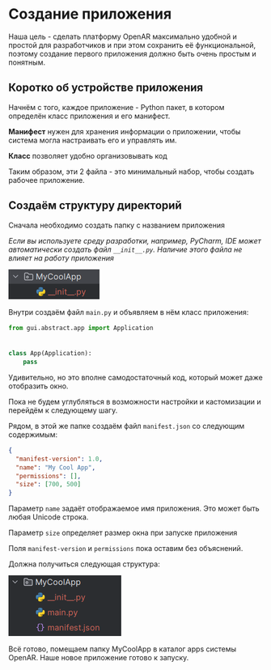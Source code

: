 # Создание приложения

Наша цель - сделать платформу OpenAR максимально удобной и простой для разработчиков и при этом сохранить её функциональной, поэтому создание первого приложения должно быть очень простым и понятным. 

## Коротко об устройстве приложения
Начнём с того, каждое приложение - Python пакет, в котором определён класс приложения и его манифест.

**Манифест** нужен для хранения информации о приложении, чтобы система могла настраивать его и управлять им.

**Класс** позволяет удобно организовывать код

Таким образом, эти 2 файла - это минимальный набор, чтобы создать рабочее приложение.

## Создаём структуру директорий
Сначала необходимо создать папку с названием приложения

*Если вы используете среду разработки, например, PyCharm, IDE может автоматически создать файл `__init__.py`. Наличие этого файла не влияет на работу приложения*

![](pics/app-creation-1.png)

Внутри создаём файл `main.py` и объявляем в нём класс приложения:

```python
from gui.abstract.app import Application


class App(Application):
    pass
```
Удивительно, но это вполне самодостаточный код, который может даже отобразить окно.

Пока не будем углубляться в возможности настройки и кастомизации и перейдём к следующему шагу.

Рядом, в этой же папке создаём файл `manifest.json` со следующим содержимым:
```json
{
  "manifest-version": 1.0,
  "name": "My Cool App",
  "permissions": [],
  "size": [700, 500]
}
```
Параметр `name` задаёт отображаемое имя приложения. Это может быть любая Unicode строка.

Параметр `size` определяет размер окна при запуске приложения

Поля `manifest-version` и `permissions` пока оставим без объяснений.

Должна получиться следующая структура:

![](pics/app-creation-2.png)

Всё готово, помещаем папку MyCoolApp в каталог apps системы OpenAR.
Наше новое приложение готово к запуску.